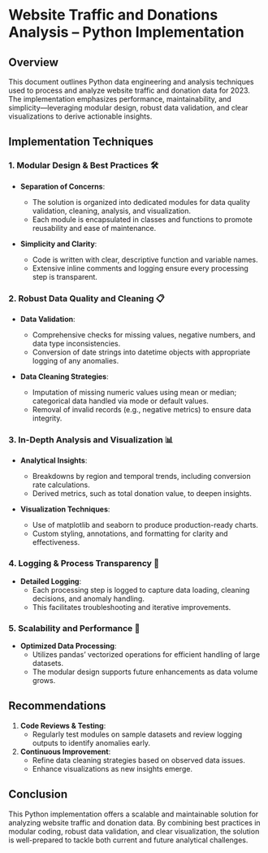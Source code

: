 # Website Traffic and Donations Analysis – Python Implementation

## Overview

This document outlines Python data engineering and analysis techniques used to process and analyze website traffic and donation data for 2023. The implementation emphasizes performance, maintainability, and simplicity—leveraging modular design, robust data validation, and clear visualizations to derive actionable insights.

## Implementation Techniques

### 1. Modular Design & Best Practices 🛠️

- **Separation of Concerns**:  
  - The solution is organized into dedicated modules for data quality validation, cleaning, analysis, and visualization.
  - Each module is encapsulated in classes and functions to promote reusability and ease of maintenance.
  
- **Simplicity and Clarity**:  
  - Code is written with clear, descriptive function and variable names.
  - Extensive inline comments and logging ensure every processing step is transparent.

### 2. Robust Data Quality and Cleaning 📋

- **Data Validation**:  
  - Comprehensive checks for missing values, negative numbers, and data type inconsistencies.
  - Conversion of date strings into datetime objects with appropriate logging of any anomalies.
  
- **Data Cleaning Strategies**:  
  - Imputation of missing numeric values using mean or median; categorical data handled via mode or default values.
  - Removal of invalid records (e.g., negative metrics) to ensure data integrity.

### 3. In-Depth Analysis and Visualization 📊

- **Analytical Insights**:  
  - Breakdowns by region and temporal trends, including conversion rate calculations.
  - Derived metrics, such as total donation value, to deepen insights.
  
- **Visualization Techniques**:  
  - Use of matplotlib and seaborn to produce production-ready charts.
  - Custom styling, annotations, and formatting for clarity and effectiveness.

### 4. Logging & Process Transparency 📝

- **Detailed Logging**:  
  - Each processing step is logged to capture data loading, cleaning decisions, and anomaly handling.
  - This facilitates troubleshooting and iterative improvements.

### 5. Scalability and Performance 🚀

- **Optimized Data Processing**:  
  - Utilizes pandas’ vectorized operations for efficient handling of large datasets.
  - The modular design supports future enhancements as data volume grows.

## Recommendations

1. **Code Reviews & Testing**:  
   - Regularly test modules on sample datasets and review logging outputs to identify anomalies early.
2. **Continuous Improvement**:  
   - Refine data cleaning strategies based on observed data issues.
   - Enhance visualizations as new insights emerge.

## Conclusion

This Python implementation offers a scalable and maintainable solution for analyzing website traffic and donation data. By combining best practices in modular coding, robust data validation, and clear visualization, the solution is well-prepared to tackle both current and future analytical challenges.
